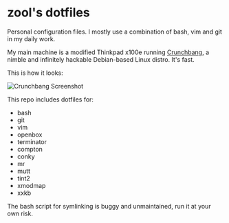zool's dotfiles
==============

Personal configuration files.  I mostly use a combination of bash, vim and git in my daily work.

My main machine is a modified Thinkpad x100e running [Crunchbang](http://crunchbang.org/), a nimble and infinitely hackable Debian-based Linux distro. It's fast. 

This is how it looks:

![Crunchbang Screenshot](http://i.imgur.com/95lmNNw.png)

This repo includes dotfiles for:

- bash
- git
- vim
- openbox
- terminator
- compton
- conky
- mr
- mutt
- tint2
- xmodmap
- xxkb

The bash script for symlinking is buggy and unmaintained, run it at your own risk.
